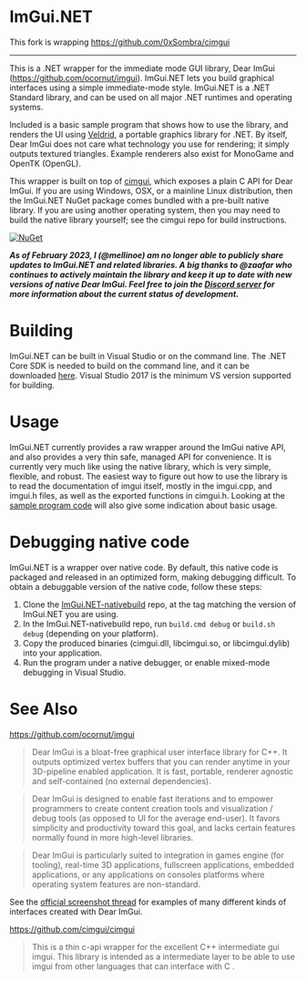 # ImGui.NET

This fork is wrapping https://github.com/0xSombra/cimgui  

---

This is a .NET wrapper for the immediate mode GUI library, Dear ImGui (https://github.com/ocornut/imgui). ImGui.NET lets you build graphical interfaces using a simple immediate-mode style. ImGui.NET is a .NET Standard library, and can be used on all major .NET runtimes and operating systems.

Included is a basic sample program that shows how to use the library, and renders the UI using [Veldrid](https://github.com/mellinoe/veldrid), a portable graphics library for .NET. By itself, Dear ImGui does not care what technology you use for rendering; it simply outputs textured triangles. Example renderers also exist for MonoGame and OpenTK (OpenGL).

This wrapper is built on top of [cimgui](https://github.com/Extrawurst/cimgui), which exposes a plain C API for Dear ImGui. If you are using Windows, OSX, or a mainline Linux distribution, then the ImGui.NET NuGet package comes bundled with a pre-built native library. If you are using another operating system, then you may need to build the native library yourself; see the cimgui repo for build instructions.

[![NuGet](https://img.shields.io/nuget/v/ImGui.NET.svg)](https://www.nuget.org/packages/ImGui.NET)

___As of February 2023, I (@mellinoe) am no longer able to publicly share updates to ImGui.NET and related libraries. A big thanks to @zaafar who continues to actively maintain the library and keep it up to date with new versions of native Dear ImGui. Feel free to join the [Discord server](https://discord.gg/s5EvvWJ) for more information about the current status of development.___

# Building

ImGui.NET can be built in Visual Studio or on the command line. The .NET Core SDK is needed to build on the command line, and it can be downloaded [here](https://www.microsoft.com/net/core). Visual Studio 2017 is the minimum VS version supported for building.

# Usage

ImGui.NET currently provides a raw wrapper around the ImGui native API, and also provides a very thin safe, managed API for convenience. It is currently very much like using the native library, which is very simple, flexible, and robust. The easiest way to figure out how to use the library is to read the documentation of imgui itself, mostly in the imgui.cpp, and imgui.h files, as well as the exported functions in cimgui.h. Looking at the [sample program code](https://github.com/mellinoe/ImGui.NET/tree/master/src) will also give some indication about basic usage.

# Debugging native code

ImGui.NET is a wrapper over native code. By default, this native code is packaged and released in an optimized form, making debugging difficult. To obtain a debuggable version of the native code, follow these steps:

1. Clone the [ImGui.NET-nativebuild](https://github.com/mellinoe/ImGui.NET-nativebuild) repo, at the tag matching the version of ImGui.NET you are using.
2. In the ImGui.NET-nativebuild repo, run `build.cmd debug` or `build.sh debug` (depending on your platform).
3. Copy the produced binaries (cimgui.dll, libcimgui.so, or libcimgui.dylib) into your application.
4. Run the program under a native debugger, or enable mixed-mode debugging in Visual Studio.

# See Also

https://github.com/ocornut/imgui
> Dear ImGui is a bloat-free graphical user interface library for C++. It outputs optimized vertex buffers that you can render anytime in your 3D-pipeline enabled application. It is fast, portable, renderer agnostic and self-contained (no external dependencies).

> Dear ImGui is designed to enable fast iterations and to empower programmers to create content creation tools and visualization / debug tools (as opposed to UI for the average end-user). It favors simplicity and productivity toward this goal, and lacks certain features normally found in more high-level libraries.

> Dear ImGui is particularly suited to integration in games engine (for tooling), real-time 3D applications, fullscreen applications, embedded applications, or any applications on consoles platforms where operating system features are non-standard.

See the [official screenshot thread](https://github.com/ocornut/imgui/issues/123) for examples of many different kinds of interfaces created with Dear ImGui.

https://github.com/cimgui/cimgui
> This is a thin c-api wrapper for the excellent C++ intermediate gui imgui. This library is intended as a intermediate layer to be able to use imgui from other languages that can interface with C .

